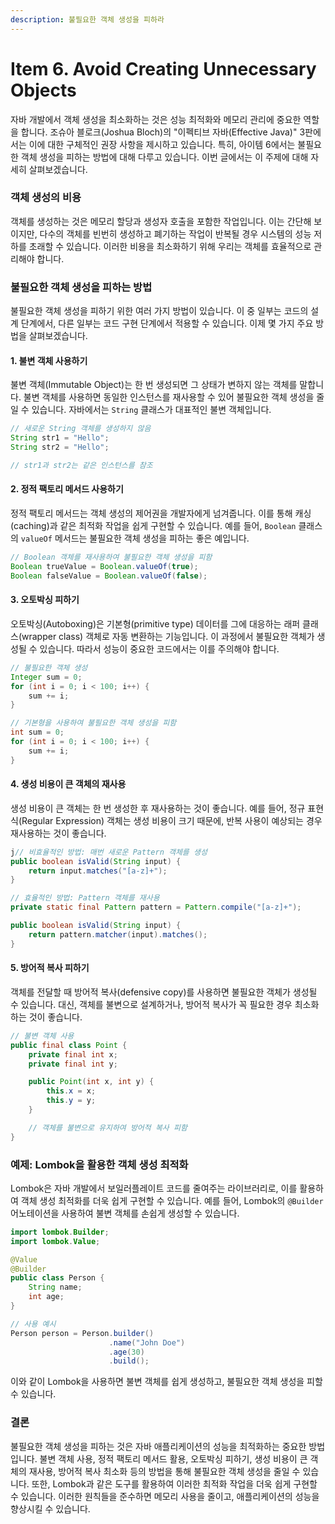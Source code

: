 ```yaml
---
description: 불필요한 객체 생성을 피하라
---
```


# Item 6. Avoid Creating Unnecessary Objects

자바 개발에서 객체 생성을 최소화하는 것은 성능 최적화와 메모리 관리에 중요한 역할을 합니다. 조슈아 블로크(Joshua Bloch)의 "이펙티브 자바(Effective Java)" 3판에서는 이에 대한 구체적인 권장 사항을 제시하고 있습니다. 특히, 아이템 6에서는 불필요한 객체 생성을 피하는 방법에 대해 다루고 있습니다. 이번 글에서는 이 주제에 대해 자세히 살펴보겠습니다.

### 객체 생성의 비용

객체를 생성하는 것은 메모리 할당과 생성자 호출을 포함한 작업입니다. 이는 간단해 보이지만, 다수의 객체를 빈번히 생성하고 폐기하는 작업이 반복될 경우 시스템의 성능 저하를 초래할 수 있습니다. 이러한 비용을 최소화하기 위해 우리는 객체를 효율적으로 관리해야 합니다.

### 불필요한 객체 생성을 피하는 방법

불필요한 객체 생성을 피하기 위한 여러 가지 방법이 있습니다. 이 중 일부는 코드의 설계 단계에서, 다른 일부는 코드 구현 단계에서 적용할 수 있습니다. 이제 몇 가지 주요 방법을 살펴보겠습니다.

#### 1. 불변 객체 사용하기

불변 객체(Immutable Object)는 한 번 생성되면 그 상태가 변하지 않는 객체를 말합니다. 불변 객체를 사용하면 동일한 인스턴스를 재사용할 수 있어 불필요한 객체 생성을 줄일 수 있습니다. 자바에서는 `String` 클래스가 대표적인 불변 객체입니다.

```java
// 새로운 String 객체를 생성하지 않음
String str1 = "Hello";
String str2 = "Hello";

// str1과 str2는 같은 인스턴스를 참조
```

#### 2. 정적 팩토리 메서드 사용하기

정적 팩토리 메서드는 객체 생성의 제어권을 개발자에게 넘겨줍니다. 이를 통해 캐싱(caching)과 같은 최적화 작업을 쉽게 구현할 수 있습니다. 예를 들어, `Boolean` 클래스의 `valueOf` 메서드는 불필요한 객체 생성을 피하는 좋은 예입니다.

```java
// Boolean 객체를 재사용하여 불필요한 객체 생성을 피함
Boolean trueValue = Boolean.valueOf(true);
Boolean falseValue = Boolean.valueOf(false);
```

#### 3. 오토박싱 피하기

오토박싱(Autoboxing)은 기본형(primitive type) 데이터를 그에 대응하는 래퍼 클래스(wrapper class) 객체로 자동 변환하는 기능입니다. 이 과정에서 불필요한 객체가 생성될 수 있습니다. 따라서 성능이 중요한 코드에서는 이를 주의해야 합니다.

```java
// 불필요한 객체 생성
Integer sum = 0;
for (int i = 0; i < 100; i++) {
    sum += i;
}

// 기본형을 사용하여 불필요한 객체 생성을 피함
int sum = 0;
for (int i = 0; i < 100; i++) {
    sum += i;
}
```

#### 4. 생성 비용이 큰 객체의 재사용

생성 비용이 큰 객체는 한 번 생성한 후 재사용하는 것이 좋습니다. 예를 들어, 정규 표현식(Regular Expression) 객체는 생성 비용이 크기 때문에, 반복 사용이 예상되는 경우 재사용하는 것이 좋습니다.

```java
j// 비효율적인 방법: 매번 새로운 Pattern 객체를 생성
public boolean isValid(String input) {
    return input.matches("[a-z]+");
}

// 효율적인 방법: Pattern 객체를 재사용
private static final Pattern pattern = Pattern.compile("[a-z]+");

public boolean isValid(String input) {
    return pattern.matcher(input).matches();
}
```

#### 5. 방어적 복사 피하기

객체를 전달할 때 방어적 복사(defensive copy)를 사용하면 불필요한 객체가 생성될 수 있습니다. 대신, 객체를 불변으로 설계하거나, 방어적 복사가 꼭 필요한 경우 최소화하는 것이 좋습니다.

```java
// 불변 객체 사용
public final class Point {
    private final int x;
    private final int y;

    public Point(int x, int y) {
        this.x = x;
        this.y = y;
    }

    // 객체를 불변으로 유지하여 방어적 복사 피함
}
```

### 예제: Lombok을 활용한 객체 생성 최적화

Lombok은 자바 개발에서 보일러플레이트 코드를 줄여주는 라이브러리로, 이를 활용하여 객체 생성 최적화를 더욱 쉽게 구현할 수 있습니다. 예를 들어, Lombok의 `@Builder` 어노테이션을 사용하여 불변 객체를 손쉽게 생성할 수 있습니다.

```java
import lombok.Builder;
import lombok.Value;

@Value
@Builder
public class Person {
    String name;
    int age;
}

// 사용 예시
Person person = Person.builder()
                      .name("John Doe")
                      .age(30)
                      .build();
```

이와 같이 Lombok을 사용하면 불변 객체를 쉽게 생성하고, 불필요한 객체 생성을 피할 수 있습니다.

### 결론

불필요한 객체 생성을 피하는 것은 자바 애플리케이션의 성능을 최적화하는 중요한 방법입니다. 불변 객체 사용, 정적 팩토리 메서드 활용, 오토박싱 피하기, 생성 비용이 큰 객체의 재사용, 방어적 복사 최소화 등의 방법을 통해 불필요한 객체 생성을 줄일 수 있습니다. 또한, Lombok과 같은 도구를 활용하여 이러한 최적화 작업을 더욱 쉽게 구현할 수 있습니다. 이러한 원칙들을 준수하면 메모리 사용을 줄이고, 애플리케이션의 성능을 향상시킬 수 있습니다.
